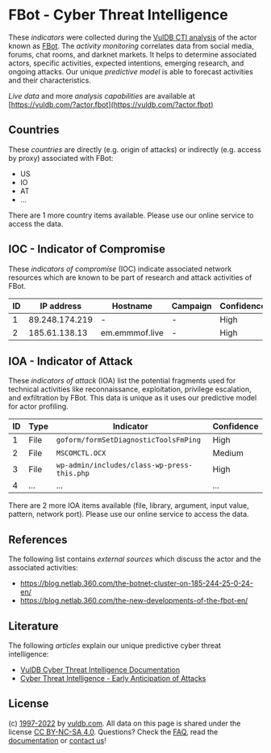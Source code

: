 # FBot - Cyber Threat Intelligence

These _indicators_ were collected during the [VulDB CTI analysis](https://vuldb.com/?kb.cti) of the actor known as [FBot](https://vuldb.com/?actor.fbot). The _activity monitoring_ correlates data from social media, forums, chat rooms, and darknet markets. It helps to determine associated actors, specific activities, expected intentions, emerging research, and ongoing attacks. Our unique _predictive model_ is able to forecast activities and their characteristics.

_Live data_ and more _analysis capabilities_ are available at [https://vuldb.com/?actor.fbot](https://vuldb.com/?actor.fbot)

## Countries

These _countries_ are directly (e.g. origin of attacks) or indirectly (e.g. access by proxy) associated with FBot:

* US
* IO
* AT
* ...

There are 1 more country items available. Please use our online service to access the data.

## IOC - Indicator of Compromise

These _indicators of compromise_ (IOC) indicate associated network resources which are known to be part of research and attack activities of FBot.

ID | IP address | Hostname | Campaign | Confidence
-- | ---------- | -------- | -------- | ----------
1 | 89.248.174.219 | - | - | High
2 | 185.61.138.13 | em.emmmof.live | - | High

## IOA - Indicator of Attack

These _indicators of attack_ (IOA) list the potential fragments used for technical activities like reconnaissance, exploitation, privilege escalation, and exfiltration by FBot. This data is unique as it uses our predictive model for actor profiling.

ID | Type | Indicator | Confidence
-- | ---- | --------- | ----------
1 | File | `goform/formSetDiagnosticToolsFmPing` | High
2 | File | `MSCOMCTL.OCX` | Medium
3 | File | `wp-admin/includes/class-wp-press-this.php` | High
4 | ... | ... | ...

There are 2 more IOA items available (file, library, argument, input value, pattern, network port). Please use our online service to access the data.

## References

The following list contains _external sources_ which discuss the actor and the associated activities:

* https://blog.netlab.360.com/the-botnet-cluster-on-185-244-25-0-24-en/
* https://blog.netlab.360.com/the-new-developments-of-the-fbot-en/

## Literature

The following _articles_ explain our unique predictive cyber threat intelligence:

* [VulDB Cyber Threat Intelligence Documentation](https://vuldb.com/?kb.cti)
* [Cyber Threat Intelligence - Early Anticipation of Attacks](https://www.scip.ch/en/?labs.20201022)

## License

(c) [1997-2022](https://vuldb.com/?kb.changelog) by [vuldb.com](https://vuldb.com/?kb.about). All data on this page is shared under the license [CC BY-NC-SA 4.0](https://creativecommons.org/licenses/by-nc-sa/4.0/). Questions? Check the [FAQ](https://vuldb.com/?kb.faq), read the [documentation](https://vuldb.com/?kb) or [contact us](https://vuldb.com/?contact)!
